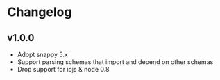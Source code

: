 # Changelog

## v1.0.0

- Adopt snappy 5.x
- Support parsing schemas that import and depend on other schemas
- Drop support for iojs & node 0.8
